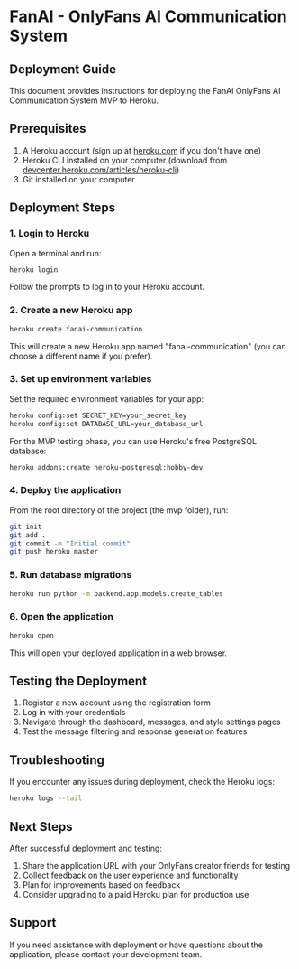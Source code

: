 # FanAI - OnlyFans AI Communication System

## Deployment Guide

This document provides instructions for deploying the FanAI OnlyFans AI Communication System MVP to Heroku.

## Prerequisites

1. A Heroku account (sign up at [heroku.com](https://heroku.com) if you don't have one)
2. Heroku CLI installed on your computer (download from [devcenter.heroku.com/articles/heroku-cli](https://devcenter.heroku.com/articles/heroku-cli))
3. Git installed on your computer

## Deployment Steps

### 1. Login to Heroku

Open a terminal and run:

```bash
heroku login
```

Follow the prompts to log in to your Heroku account.

### 2. Create a new Heroku app

```bash
heroku create fanai-communication
```

This will create a new Heroku app named "fanai-communication" (you can choose a different name if you prefer).

### 3. Set up environment variables

Set the required environment variables for your app:

```bash
heroku config:set SECRET_KEY=your_secret_key
heroku config:set DATABASE_URL=your_database_url
```

For the MVP testing phase, you can use Heroku's free PostgreSQL database:

```bash
heroku addons:create heroku-postgresql:hobby-dev
```

### 4. Deploy the application

From the root directory of the project (the mvp folder), run:

```bash
git init
git add .
git commit -m "Initial commit"
git push heroku master
```

### 5. Run database migrations

```bash
heroku run python -m backend.app.models.create_tables
```

### 6. Open the application

```bash
heroku open
```

This will open your deployed application in a web browser.

## Testing the Deployment

1. Register a new account using the registration form
2. Log in with your credentials
3. Navigate through the dashboard, messages, and style settings pages
4. Test the message filtering and response generation features

## Troubleshooting

If you encounter any issues during deployment, check the Heroku logs:

```bash
heroku logs --tail
```

## Next Steps

After successful deployment and testing:

1. Share the application URL with your OnlyFans creator friends for testing
2. Collect feedback on the user experience and functionality
3. Plan for improvements based on feedback
4. Consider upgrading to a paid Heroku plan for production use

## Support

If you need assistance with deployment or have questions about the application, please contact your development team.
